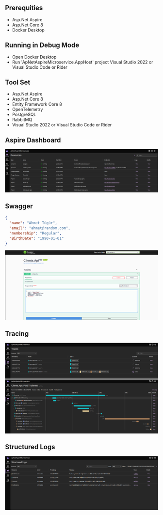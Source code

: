## Prerequities

* Asp.Net Aspire
* Asp.Net Core 8
* Docker Desktop


## Running in Debug Mode

* Open Docker Desktop
* Run 'ApNetAspireMicroservice.AppHost' project Visual Studio 2022 or Visual Studio Code or Rider

## Tool Set

* Asp.Net Aspire
* Asp.Net Core 8
* Entity Framework Core 8
* OpenTelemetry
* PostgreSQL
* RabbitMQ
* Visual Studio 2022 or Visual Studio Code or Rider

## Aspire Dashboard

<img src = "https://github.com/ahmettugur/AspNetAspireMicroservice/blob/master/AspNetAspireMicroservice/_images/aspire_dashboard.png" />


## Swagger

```JSON
{
  "name": "Ahmet Tügür",
  "email": "ahmet@random.com",
  "membership": "Regular",
  "BirthDate": "1990-01-01"
}
```

<img src = "https://github.com/ahmettugur/AspNetAspireMicroservice/blob/master/AspNetAspireMicroservice/_images/swagger_ui.png" />


## Tracing

<img src = "https://github.com/ahmettugur/AspNetAspireMicroservice/blob/master/AspNetAspireMicroservice/_images/tracing.png" />

<img src = "https://github.com/ahmettugur/AspNetAspireMicroservice/blob/master/AspNetAspireMicroservice/_images/tracing_detail.png" />

## Structured Logs

<img src = "https://github.com/ahmettugur/AspNetAspireMicroservice/blob/master/AspNetAspireMicroservice/_images/logs.png" />
